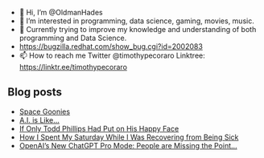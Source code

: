 - 👋 Hi, I’m @OldmanHades
- 👀 I’m interested in programming, data science, gaming, movies, music.
- 🌱 Currently trying to improve my knowledge and understanding of both programming and Data Science.
- https://bugzilla.redhat.com/show_bug.cgi?id=2002083
- 📫 How to reach me Twitter @timothypecoraro
Linktree: https://linktr.ee/timothypecoraro

## Blog posts
<!-- BLOG-POST-LIST:START -->
- [Space Goonies](https://medium.com/@timothypecoraro/space-goonies-4c15af4fa023?source=rss-5097f5c9b801------2)
- [A.I. is Like…](https://medium.com/@timothypecoraro/a-i-is-like-a80755aedcee?source=rss-5097f5c9b801------2)
- [If Only Todd Phillips Had Put on His Happy Face](https://medium.com/@timothypecoraro/if-only-todd-phillips-had-put-on-his-happy-face-1dc97b7eda5f?source=rss-5097f5c9b801------2)
- [How I Spent My Saturday While I Was Recovering from Being Sick](https://medium.com/@timothypecoraro/how-i-spent-my-saturday-while-i-was-recovering-from-being-sick-7d6669eb0277?source=rss-5097f5c9b801------2)
- [OpenAI’s New ChatGPT Pro Mode: People are Missing the Point…](https://medium.com/@timothypecoraro/openais-new-chatgpt-pro-mode-people-are-missing-the-point-51a343c8d71a?source=rss-5097f5c9b801------2)
<!-- BLOG-POST-LIST:END -->
